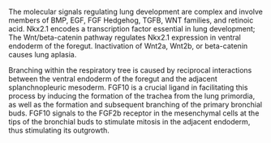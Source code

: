 The molecular signals regulating lung development are complex and involve members of BMP, EGF, FGF Hedgehog, TGFB, WNT families, and retinoic acid. Nkx2.1 encodes a transcription factor essential in lung development; The Wnt/beta-catenin pathway regulates Nkx2.1 expression in ventral endoderm of the foregut. Inactivation of Wnt2a, Wnt2b, or beta-catenin causes lung aplasia.

Branching within the respiratory tree is caused by reciprocal interactions between the ventral endoderm of the foregut and the adjacent splanchnopleuric mesoderm. FGF10 is a crucial ligand in facilitating this process by inducing the formation of the trachea from the lung primordia, as well as the formation and subsequent branching of the primary bronchial buds. FGF10 signals to the FGF2b receptor in the mesenchymal cells at the tips of the bronchial buds to stimulate mitosis in the adjacent endoderm, thus stimulating its outgrowth.